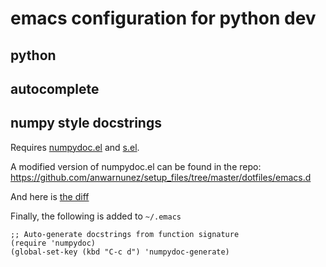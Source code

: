 # emacs configuration for python dev

## python

## autocomplete

## numpy style docstrings

Requires [numpydoc.el](https://github.com/douglasdavis/numpydoc.el) and [s.el](https://github.com/magnars/s.el).

A modified version of numpydoc.el can be found in the repo:
https://github.com/anwarnunez/setup_files/tree/master/dotfiles/emacs.d

And here is [the diff](https://github.com/anwarnunez/setup_files/commit/3fb18ee05f94db117bf35c88843a188ff7be34af) 

Finally, the following is added to `~/.emacs` 
```elisp
;; Auto-generate docstrings from function signature
(require 'numpydoc)
(global-set-key (kbd "C-c d") 'numpydoc-generate)
```
